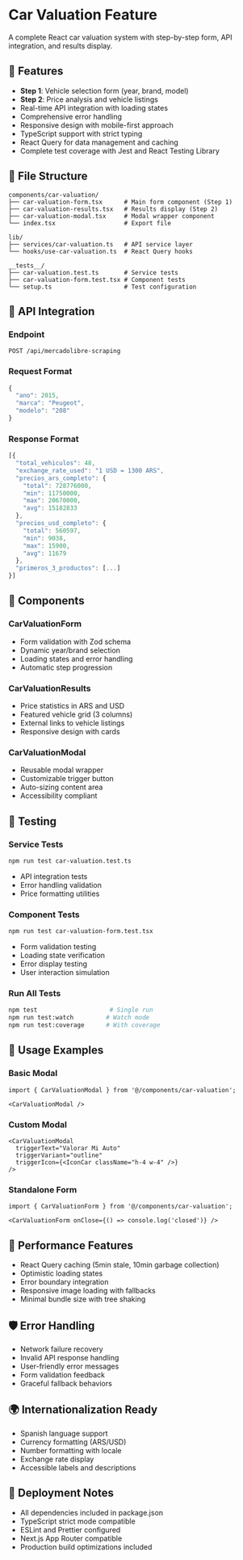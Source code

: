 # Car Valuation Feature

A complete React car valuation system with step-by-step form, API integration, and results display.

## 🚀 Features

- **Step 1**: Vehicle selection form (year, brand, model)
- **Step 2**: Price analysis and vehicle listings
- Real-time API integration with loading states
- Comprehensive error handling
- Responsive design with mobile-first approach
- TypeScript support with strict typing
- React Query for data management and caching
- Complete test coverage with Jest and React Testing Library

## 📁 File Structure

```
components/car-valuation/
├── car-valuation-form.tsx      # Main form component (Step 1)
├── car-valuation-results.tsx   # Results display (Step 2)
├── car-valuation-modal.tsx     # Modal wrapper component
└── index.tsx                   # Export file

lib/
├── services/car-valuation.ts   # API service layer
└── hooks/use-car-valuation.ts  # React Query hooks

__tests__/
├── car-valuation.test.ts       # Service tests
├── car-valuation-form.test.tsx # Component tests
└── setup.ts                    # Test configuration
```

## 🔧 API Integration

### Endpoint
```
POST /api/mercadolibre-scraping
```

### Request Format
```typescript
{
  "ano": 2015,
  "marca": "Peugeot", 
  "modelo": "208"
}
```

### Response Format
```typescript
[{
  "total_vehiculos": 48,
  "exchange_rate_used": "1 USD = 1300 ARS",
  "precios_ars_completo": {
    "total": 728776000,
    "min": 11750000,
    "max": 20670000,
    "avg": 15182833
  },
  "precios_usd_completo": {
    "total": 560597,
    "min": 9038,
    "max": 15900,
    "avg": 11679
  },
  "primeros_3_productos": [...]
}]
```

## 🎨 Components

### CarValuationForm
- Form validation with Zod schema
- Dynamic year/brand selection
- Loading states and error handling
- Automatic step progression

### CarValuationResults
- Price statistics in ARS and USD
- Featured vehicle grid (3 columns)
- External links to vehicle listings
- Responsive design with cards

### CarValuationModal
- Reusable modal wrapper
- Customizable trigger button
- Auto-sizing content area
- Accessibility compliant

## 🧪 Testing

### Service Tests
```bash
npm run test car-valuation.test.ts
```
- API integration tests
- Error handling validation
- Price formatting utilities

### Component Tests
```bash  
npm run test car-valuation-form.test.tsx
```
- Form validation testing
- Loading state verification
- Error display testing
- User interaction simulation

### Run All Tests
```bash
npm test                    # Single run
npm run test:watch         # Watch mode
npm run test:coverage      # With coverage
```

## 🔧 Usage Examples

### Basic Modal
```tsx
import { CarValuationModal } from '@/components/car-valuation';

<CarValuationModal />
```

### Custom Modal
```tsx
<CarValuationModal 
  triggerText="Valorar Mi Auto"
  triggerVariant="outline"
  triggerIcon={<IconCar className="h-4 w-4" />}
/>
```

### Standalone Form
```tsx
import { CarValuationForm } from '@/components/car-valuation';

<CarValuationForm onClose={() => console.log('closed')} />
```

## 🎯 Performance Features

- React Query caching (5min stale, 10min garbage collection)
- Optimistic loading states
- Error boundary integration
- Responsive image loading with fallbacks
- Minimal bundle size with tree shaking

## 🛡️ Error Handling

- Network failure recovery
- Invalid API response handling
- User-friendly error messages
- Form validation feedback
- Graceful fallback behaviors

## 🌍 Internationalization Ready

- Spanish language support
- Currency formatting (ARS/USD)
- Number formatting with locale
- Exchange rate display
- Accessible labels and descriptions

## 🚀 Deployment Notes

- All dependencies included in package.json
- TypeScript strict mode compatible
- ESLint and Prettier configured
- Next.js App Router compatible
- Production build optimizations included